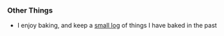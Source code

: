 ### Other Things

* I enjoy baking, and keep a [small log](/baking) of things I have baked in the past
